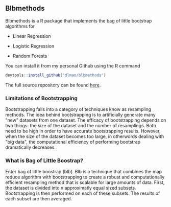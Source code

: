 ## Blbmethods

Blbmethods is a R package that implements the bag of little bootstrap algorithms for

* Linear Regression

* Logistic Regression

* Random Forests

You can install it from my personal Github using the R command

```r
devtools::install_github("dlmao/blbmethods")
```

The full source repository can be found [here](https://github.com/dlmao/blbmethods).

### Limitations of Bootstrapping

Bootstrapping falls into a category of techniques know as resampling methods. The idea behind bootstrapping is to artificially generate many "new" datasets from one dataset. The efficacy of bootstrapping depends on two things: the size of the dataset and the number of resamplings. Both need to be high in order to have accurate bootstrapping results. However, when the size of the dataset becomes too large, in otherwords dealing with "big data", the computational efficiency of performing bootstrap dramatically decreases.

### What is Bag of Little Boostrap?

Enter bag of little boostrap (blb). Blb is a technique that combines the map reduce algorithm with bootstrapping to create a robust and computationally efficient resampling method that is scalable for large amounts of data. First, the dataset is divided into n approximatly equal sized subsets. Bootstrapping is then performed on each of these subsets. The results of each subset are then averaged.